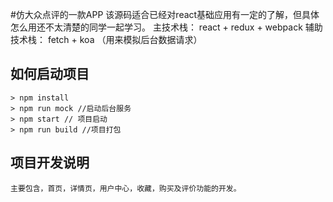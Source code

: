 #仿大众点评的一款APP
该源码适合已经对react基础应用有一定的了解，但具体怎么用还不太清楚的同学一起学习。
主技术栈： react + redux + webpack
辅助技术栈： fetch + koa （用来模拟后台数据请求）

## 如何启动项目
    > npm install
    > npm run mock //启动后台服务
    > npm start // 项目启动
    > npm run build //项目打包

## 项目开发说明
    主要包含，首页，详情页，用户中心，收藏，购买及评价功能的开发。